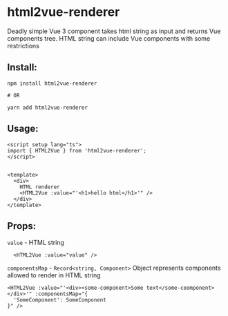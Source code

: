 # html2vue-renderer

Deadly simple Vue 3 component takes html string as input and returns Vue components tree. HTML string can include Vue components with some restrictions

## Install:

```
npm install html2vue-renderer

# OR

yarn add html2vue-renderer
```

## Usage:

```
<script setup lang="ts">
import { HTML2Vue } from 'html2vue-renderer';
</script>


<template>
  <div>
    HTML renderer
    <HTML2Vue :value="'<h1>hello html</h1>'" />
  </div>
</template>
```

## Props:

`value` - HTML string
```
  <HTML2Vue :value="value" />
```

`componentsMap` - `Record<string, Component>` Object represents components allowed to render in HTML string
```
<HTML2Vue :value="'<div><some-component>Some text</some-coomponent></div>'" :componentsMap="{
  'SomeComponent': SomeComponent
}" />
```
